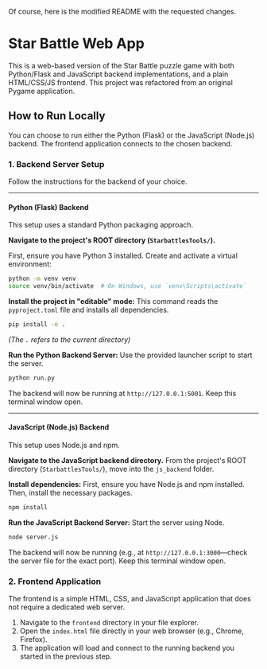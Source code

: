 Of course, here is the modified README with the requested changes.

# Star Battle Web App

This is a web-based version of the Star Battle puzzle game with both Python/Flask and JavaScript backend implementations, and a plain HTML/CSS/JS frontend. This project was refactored from an original Pygame application.

## How to Run Locally

You can choose to run either the Python (Flask) or the JavaScript (Node.js) backend. The frontend application connects to the chosen backend.

### 1\. Backend Server Setup

Follow the instructions for the backend of your choice.

-----

#### Python (Flask) Backend

This setup uses a standard Python packaging approach.

**Navigate to the project's ROOT directory (`StarbattlesTools/`).**

First, ensure you have Python 3 installed. Create and activate a virtual environment:

```bash
python -m venv venv
source venv/bin/activate  # On Windows, use `venv\Scripts\activate`
```

**Install the project in "editable" mode:**
This command reads the `pyproject.toml` file and installs all dependencies.

```bash
pip install -e .
```

*(The `.` refers to the current directory)*

**Run the Python Backend Server:**
Use the provided launcher script to start the server.

```bash
python run.py
```

The backend will now be running at `http://127.0.0.1:5001`. Keep this terminal window open.

-----

#### JavaScript (Node.js) Backend

This setup uses Node.js and npm.

**Navigate to the JavaScript backend directory.**
From the project's ROOT directory (`StarbattlesTools/`), move into the `js_backend` folder.

**Install dependencies:**
First, ensure you have Node.js and npm installed. Then, install the necessary packages.

```bash
npm install
```

**Run the JavaScript Backend Server:**
Start the server using Node.

```bash
node server.js
```

The backend will now be running (e.g., at `http://127.0.0.1:3000`—check the server file for the exact port). Keep this terminal window open.

### 2\. Frontend Application

The frontend is a simple HTML, CSS, and JavaScript application that does not require a dedicated web server.

1.  Navigate to the `frontend` directory in your file explorer.
2.  Open the `index.html` file directly in your web browser (e.g., Chrome, Firefox).
3.  The application will load and connect to the running backend you started in the previous step.